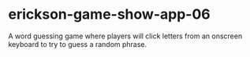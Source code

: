# erickson-game-show-app-06
 A word guessing game where players will click letters from an onscreen keyboard to try to guess a random phrase.
